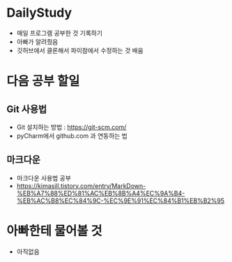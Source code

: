 
# DailyStudy
 - 매일 프로그램 공부한 것 기록하기
 - 아빠가 알려줬음
 - 깃허브에서 클론해서 파이참에서 수정하는 것 배움

# 다음 공부 할일

## Git 사용법
  - Git 설치하는 방법 : https://git-scm.com/
  - pyCharm에서 github.com 과 연동하는 법

## 마크다운
  - 마크다운 사용법 공부
  - https://kimasill.tistory.com/entry/MarkDown-%EB%A7%88%ED%81%AC%EB%8B%A4%EC%9A%B4-%EB%AC%B8%EC%84%9C-%EC%9E%91%EC%84%B1%EB%B2%95

# 아빠한테 물어볼 것
  - 아직없음
